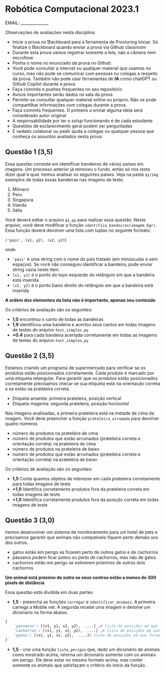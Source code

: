 # Robótica Computacional 2023.1

EMAIL: ______________

Observações de avaliações nesta disciplina:

* Inicie a prova no Blackboard para a ferramenta de Proctoring iniciar. Só finalize o Blackboard quando enviar a prova via Github classroom
* Durante esta prova vamos registrar somente a tela, não a câmera nem microfone
* Ponha o nome no enunciado da prova no Github
* Você pode consultar a internet ou qualquer material que usamos no curso, mas não pode se comunicar com pessoas ou colegas a respeito da prova. Também não pode usar ferramentas de **IA** como chatGPT ou Github Copilot durante a prova.
* Faça commits e pushes frequentes no seu repositório
* Avisos importantes serão dados na sala da prova
* Permite-se consultar qualquer material online ou próprio. Não se pode compartilhar informações com colegas durante a prova.
* Faça commits frequentes. O primeiro a enviar alguma ideia será considerado autor original
* A responsabilidade por ter o *setup* funcionando é de cada estudante
* Questões de esclarecimento geral podem ser perguntadas
* É vedado colaborar ou pedir ajuda a colegas ou qualquer pessoa que conheça os assuntos avaliados nesta prova.

## Questão 1 (3,5)

Essa questão consiste em identificar bandeiras de vários países em imagens. Um processo anterior já removeu o fundo, então só nos resta dizer qual é qual. Iremos analisar os seguintes países. Veja na pasta `q1/img` exemplos de todas essas bandeiras nas imagens de teste.

1. Mônaco
2. Peru
3. Singapura
4. Irlanda
5. Itália

Você deverá editar o arquivo `q1.py` para realizar essa questão. Neste arquivo, você deve modificar a função `identifica_bandeiras(imagem_bgr)`. Essa função deverá devolver uma lista com tuplas no seguinte formato:

`('pais', (x1, y2), (x2, y2)`)

onde

- `'pais'` é uma string com o nome do pais tratado (em minúsculas e sem espaços). Se você não conseguiu identificar a bandeira, pode enviar string vazia neste item.
- `(x1, y1)` é o ponto do topo esquerdo do retângulo em que a bandeira está inserida
- `(x2, y2)` é o ponto baixo direito do retângulo em que a bandeira está inserida

**A ordem dos elementos da lista não é importante, apenas seu conteúdo**

Os critérios de avaliação são os seguintes:

* **1,0** encontrou o canto de todas as bandeiras
* **1,9** identificou uma bandeira e acertou seus cantos em todas imagens de testes do arquivo `test_simples.py`
* **+0.4** para cada bandeira acertada corretamente em todas as imagems de testes do arquivo `test_simples.py`


## Questão 2 (3,5)

Estamos criando um programa de supermercado para verificar se os produtos estão posicionados corretamente. Cada produto é marcado por uma etiqueta retangular. Para garantir que os produtos estão posicionados corretamente precisamos checar se sua etiqueta está na orientação correta e se estão na prateleira correta.

- Etiqueta amarela: primeira prateleira, posição vertical
- Etiqueta magenta: segunda prateleira, posição horizontal

Nas imagens analisadas, a primeira prateleira está na metade de cima da imagem. Você deve preencher a função `prateleira_arrumada` para devolver quatro números

- número de produtos na prateleira de cima
- número de produtos que estão arrumados (prateleira correta e orientação correta) na prateleira de cima
- número de produtos na prateleira de baixo
- número de produtos que estão arrumados (prateleira correta e orientação correta) na prateleira de baixo

Os critérios de avaliação são os seguintes:

- **1,5** Conta quantos objetos de interesse em cada prateleira corretamente para todas imagens de teste
- **+1,0** Identifica corretamente produtos fora da prateleira correta em todas imagens de teste
- **+1,0** Identifica corretamente produtos fora da posição correta em todas imagens de teste

## Questão 3 (3,0)

Iremos desenvolver um sistema de monitoramento para um hotel de pets e precisamos garantir que animais não compatíveis fiquem perto demais uns dos outros. 

- gatos estão em perigo se ficarem perto de outros gatos e de cachorros
- pássaros podem ficar juntos ou perto de cachorros, mas não de gatos
- cachorros estão em perigo se estiverem próximos de outros dois cachorros

**Um animal está próximo de outro se seus centros estão a menos de 300 pixels de distância**

Essa questão está dividida em duas partes:

- **1,5** - preencha as funções `carregar` e `identificar_animais`. A primeira carrega a Mobile net. A segunda recebe uma imagem e devolve um dicionário na forma abaixo.

```python
{
    'passaros': [(x1, y1, x2, y2),  ....] ,# lista de posições em que foram encontrados pássaros
    'cachorros': [(x1, y1, x2, y2),  ....] ,# lista de posições em que foram encontrados cachorros
    'gatos': [(x1, y1, x2, y2),  ....]# lista de posições em que foram encontrados gatos
}
```

- **1,5** - crie uma função `lista_perigos` que, dado um dicionário de animais como mostrado acima, retorna um dicionário somente com os animais em perigo. Ele deve estar no mesmo formato acima, mas conter somente os animais que satisfaçam o critério do início da função.